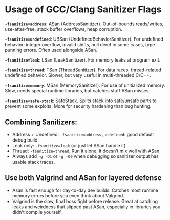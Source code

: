 # Usage of GCC/Clang Sanitizer Flags

**`-fsanitize=address`**: ASan (AddressSanitizer). Out-of-bounds reads/writes, use-after-free, stack buffer overflows, heap corruption.

**`-fsanitize=undefined`**: UBSan (UndefinedBehaviorSanitizer). For undefined behavior: integer overflow, invalid shifts, null deref in some cases, type punning errors. Often used alongside ASan.

**`-fsanitize=leak`**: LSan (LeakSanitizer). For memory leaks at program exit.

**`-fsanitize=thread`**: TSan (ThreadSanitizer). For data races, thread-related undefined behavior. Slower, but very useful in multi-threaded C/C++.

**`-fsanitize=memory`**: MSan (MemorySanitizer). For use of unitialized memory. Slow, needs special runtime libraries, but catches stuff ASan misses.

**`-fsanitize=safe-stack`**: SafeStack. Splits stack into safe/unsafe parts to prevent some exploits. More for security hardening than bug hunting.

## Combining Sanitizers:

- Address + Undefined: `-fsanitize=address,undefined`: good default debug build.
- Leak only: `-fsanitize=leak` (or just let ASan handle it).
- Thread: `-fsanitize=thread`. Run it alone, it doesn’t mix well with ASan.
- Always add `-g -O1` or `-g -O0` when debugging so sanitizer output has usable stack traces.

## Use both Valgrind and ASan for layered defense

- Asan is fast enough for day-to-day dev builds. Catches most runtime memory errors before you even think about Valgrind.
- Valgrind is the slow, final boss fight before release. Great at catching leaks and weirdness that slipped past ASan, especially in libraries you didn't compile yourself.
